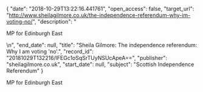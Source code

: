 {
  "date": "2018-10-29T13:22:16.441761", 
  "open_access": false, 
  "target_url": "http://www.sheilagilmore.co.uk/the-independence-referendum-why-im-voting-no/", 
  "description": "<p>MP for Edinburgh East</p>\n", 
  "end_date": null, 
  "title": "Sheila Gilmore: The independence referendum: Why I am voting 'no'.", 
  "record_id": "20181029T132216/lFEGc1oSqSrTUyNSUcApeA==", 
  "publisher": "sheilagilmore.co.uk", 
  "start_date": null, 
  "subject": "Scottish Independence Referendum"
}

<p>MP for Edinburgh East</p>
